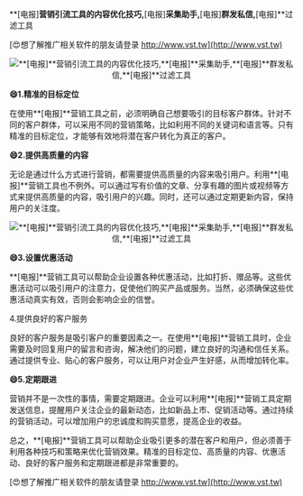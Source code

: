**[电报]**营销引流工具的内容优化技巧,**[电报]**采集助手,**[电报]**群发私信,**[电报]**过滤工具

[😍想了解推广相关软件的朋友请登录 http://www.vst.tw](http://www.vst.tw)

 <center><img src="https://vst.tw/MP4/tuiguang/png/4.png" alt="**[电报]**营销引流工具的内容优化技巧,**[电报]**采集助手,**[电报]**群发私信,**[电报]**过滤工具"></center>

**😄1.精准的目标定位**

在使用**[电报]**营销工具之前，必须明确自己想要吸引的目标客户群体。针对不同的客户群体，可以采用不同的营销策略，比如利用不同的关键词和语言等。只有精准的目标定位，才能够有效地将潜在客户转化为真正的客户。

**😄2.提供高质量的内容**

无论是通过什么方式进行营销，都需要提供高质量的内容来吸引用户。利用**[电报]**营销工具也不例外。可以通过写有价值的文章、分享有趣的图片或视频等方式来提供高质量的内容，吸引用户的兴趣。同时，还可以通过定期更新内容，保持用户的关注度。

 <center><img src="https://vst.tw/MP4/tuiguang/png/5.png" alt="**[电报]**营销引流工具的内容优化技巧,**[电报]**采集助手,**[电报]**群发私信,**[电报]**过滤工具"></center>

**😄3.设置优惠活动**

**[电报]**营销工具可以帮助企业设置各种优惠活动，比如打折、赠品等。这些优惠活动可以吸引用户的注意力，促使他们购买产品或服务。当然，必须确保这些优惠活动真实有效，否则会影响企业的信誉。

4.提供良好的客户服务

良好的客户服务是吸引客户的重要因素之一。在使用**[电报]**营销工具时，企业需要及时回复用户的留言和咨询，解决他们的问题，建立良好的沟通和信任关系。通过提供专业、贴心的客户服务，可以让用户对企业产生好感，从而增加转化率。

**😄5.定期跟进**

营销并不是一次性的事情，需要定期跟进。企业可以利用**[电报]**营销工具定期发送信息，提醒用户关注企业的最新动态，比如新品上市、促销活动等。通过持续的营销活动，可以增加用户的忠诚度和购买意愿，提高企业的收益。

总之，**[电报]**营销工具可以帮助企业吸引更多的潜在客户和用户，但必须善于利用各种技巧和策略来优化营销效果。精准的目标定位、高质量的内容、优惠活动、良好的客户服务和定期跟进都是非常重要的。

[😍想了解推广相关软件的朋友请登录 http://www.vst.tw](http://www.vst.tw)



